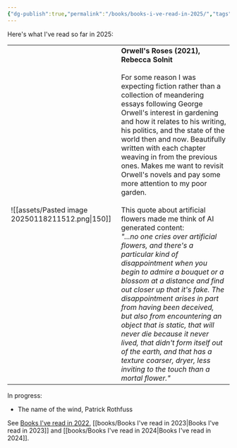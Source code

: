 ```yaml
---
{"dg-publish":true,"permalink":"/books/books-i-ve-read-in-2025/","tags":["reading"],"noteIcon":"","created":"2025-01-18"}
---
```



Here's what I've read so far in 2025:

|                                                  |                                                                                                                                                                                                                                                                                                                                                                                                                                                                                                                                                                                                                                                                                                                                                                                                                                                                                                                                                                                                                                          |     
| ------------------------------------------------ | ----------------------------------------------------------------------------------------------------------------------------------------------------------------------------------------------------------------------------------------------------------------------------------------------------------------------------------------------------------------------------------------------------------------------------------------------------------------------------------------------------------------------------------------------------------------------------------------------------------------------------------------------------------------------------------------------------------------------------------------------------------------------------------------------------------------------------------------------------------------------------------------------------------------------------------------------------------------------------------------------------------------------------------------  |
| ![[assets/Pasted image 20250118211512.png\|150]] | **Orwell's Roses (2021), Rebecca Solnit**<br><br>For some reason I was expecting fiction rather than a collection of meandering essays following George Orwell's interest in gardening and how it relates to his writing, his politics, and the state of the world then and now. Beautifully written with each chapter weaving in from the previous ones. Makes me want to revisit Orwell's novels and pay some more attention to my poor garden.<br><br>This quote about artificial flowers made me think of AI generated content:<br>*"...no one cries over artificial flowers, and there's a particular kind of disappointment when you begin to admire a bouquet or a blossom at a distance and find out closer up that it's fake. The disappointment arises in part from having been deceived, but also from encountering an object that is static, that will never die because it never lived, that didn't form itself out of the earth, and that has a texture coarser, dryer, less inviting to the touch than a mortal flower."* |     

In progress:

* The name of the wind, Patrick Rothfuss


See [Books I've read in 2022](books/Books%20I've%20read%20in%202022.md), [[books/Books I've read in 2023\|Books I've read in 2023]] and [[books/Books I've read in 2024\|Books I've read in 2024]].

